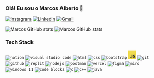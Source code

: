 ### Olá! Eu sou o Marcos Alberto 👋

[![Instagram](https://img.shields.io/badge/Instagram-E4405F?style=for-the-badge&logo=instagram&logoColor=white)](https://www.instagram.com/marcos.fkp)
[![Linkedin](https://img.shields.io/badge/LinkedIn-0077B5?style=for-the-badge&logo=linkedin&logoColor=white)](https://www.linkedin.com/in/marcos-alberto-4502a6304)
[![Gmail](https://img.shields.io/badge/Gmail-333333?style=for-the-badge&logo=gmail&logoColor=black)](mailto:marcosferralbe@gmail.com)

![Marcos GitHub stats](https://github-readme-stats.vercel.app/api?username=marcosffp&show_icons=true&theme=tokyonight)
![Marcos GitHub stats](https://github-readme-stats.vercel.app/api/top-langs/?username=marcosffp&layout=compact&langs_count=16&theme=tokyonight)

### Tech Stack


<code><img height="25" alt="notion" src="https://cdn.iconscout.com/icon/free/png-256/free-notion-2296040-1911999.png?f=webp&w=256"></code>
<code><img height="25" alt="visual studio code" src="https://upload.wikimedia.org/wikipedia/commons/thumb/9/9a/Visual_Studio_Code_1.35_icon.svg/512px-Visual_Studio_Code_1.35_icon.svg.png?20210804221519g"></code>
<code><img height="25" alt="html" src="https://cdn-icons-png.flaticon.com/512/732/732212.png"></code>
<code><img height="25" alt="css" src="https://logospng.org/download/css-3/logo-css-3-2048.png"></code>
<code><img height="25" alt="bootstrap" src="https://upload.wikimedia.org/wikipedia/commons/thumb/b/b2/Bootstrap_logo.svg/2560px-Bootstrap_logo.svg.png"></code>
<code><img height="25" alt="javascript" src="https://raw.githubusercontent.com/github/explore/80688e429a7d4ef2fca1e82350fe8e3517d3494d/topics/javascript/javascript.png"></code>
<code><img height="25" alt="git" src="https://upload.wikimedia.org/wikipedia/commons/thumb/3/3f/Git_icon.svg/2048px-Git_icon.svg.png"></code>
<code><img height="25" alt="github" src="https://encrypted-tbn0.gstatic.com/images?q=tbn:ANd9GcRzpUN6yhPjDbIPLhCSEXdnqaBqCj4IYrrbHw&s"></code>
<code><img height="25" alt="replit" src="https://seeklogo.com/images/R/replit-icon-logo-A666709FE9-seeklogo.com.png"></code>
<code><img height="25" alt="nodejs" src="https://encrypted-tbn0.gstatic.com/images?q=tbn:ANd9GcT5-e_zLyIIrlVMxClajEd6a1KCSg8D5koXLQ&s"></code>
<code><img height="25" alt="postman" src="https://www.dockhunt.com/_next/image?url=https%3A%2F%2Fdockhunt-images.nyc3.cdn.digitaloceanspaces.com%2F04e04350-1ef9-40d5-893f-aa743ad3435c&w=256&q=75"></code>
<code><img height="25" alt="vercel" src="https://assets.vercel.com/image/upload/front/favicon/vercel/180x180.png"></code>
<code><img height="25" alt="figma" src="https://static-00.iconduck.com/assets.00/apps-figma-icon-2048x2048-ctjj5ab7.png"></code>
<code><img height="25" alt="miro" src="https://files.readme.io/17d4a23-miro-logo-color-square.png"></code>
<code><img height="25" alt="windows 11" src="https://img.icons8.com/?size=512&id=TuXN3JNUBGOT&format=png"></code>
<code><img height="25" alt="code blocks" src="https://cdn.icon-icons.com/icons2/1508/PNG/512/codeblocks_104542.png"></code>
<code><img height="25" alt="c" src="https://www.dialhost.com.br/blog/wp-content/uploads/2019/09/C_logo-6-150x150.png"></code>
<code><img height="25" alt="c++" src="https://upload.wikimedia.org/wikipedia/commons/thumb/1/18/ISO_C%2B%2B_Logo.svg/1822px-ISO_C%2B%2B_Logo.svg.png"></code>
<code><img height="25" alt="java" src="https://cdn-icons-png.flaticon.com/512/226/226777.png"></code>



